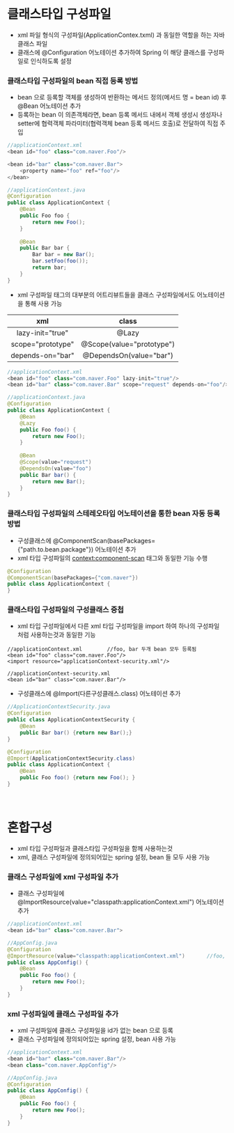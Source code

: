 # 클래스타입 구성파일
* xml 파일 형식의 구성파일(ApplicationContex.txml) 과 동일한 역할을 하는 자바 클래스 파일
* 클래스에 @Configuration 어노테이션 추가하여 Spring 이 해당 클래스를 구성파일로 인식하도록 설정

### 클래스타입 구성파일의 bean 직접 등록 방법
* bean 으로 등록할 객체를 생성하여 반환하는 메서드 정의(메서드 명 = bean id) 후 @Bean 어노테이션 추가
* 등록하는 bean 이 의존객체라면, bean 등록 메서드 내에서 객체 생성시 생성자나 setter에 협력객체 파라미터(협력객체 bean 등록 메서드 호출)로 전달하여 직접 주입
```java
//applicationContext.xml
<bean id="foo" class="com.naver.Foo"/>

<bean id="bar" class="com.naver.Bar">
	<property name="foo" ref="foo"/>
</bean>

//applicationContext.java
@Configuration
public class ApplicationContext {
	@Bean
	public Foo foo {
		return new Foo();
	}
	
	@Bean
	public Bar bar {
		Bar bar = new Bar();
		bar.setFoo(foo());
		return bar;
	}
}
```
* xml 구성파일 <bean> 태그의 대부분의 어트리뷰트들을 클래스 구성파일에서도 어노테이션을 통해 사용 가능

| xml | class |
|:---:|:------:|
|lazy-init="true"|@Lazy|
|scope="prototype"|@Scope(value="prototype")|
|depends-on="bar"|@DependsOn(value="bar")|

```java
//applicationContext.xml
<bean id="foo" class="com.naver.Foo" lazy-init="true"/>
<bean id="bar" class="com.naver.Bar" scope="request" depends-on="foo"/>

//applicationContext.java
@Configuration
public class ApplicationContext {
	@Bean
	@Lazy
	public Foo foo() {
		return new Foo();
	}
	
	@Bean
	@Scope(value="request")
	@DependsOn(value="foo")
	public Bar bar() {
		return new Bar();
	}
}
```

### 클래스타입 구성파일의 스테레오타입 어노테이션을 통한 bean 자동 등록 방법
* 구성클래스에 @ComponentScan(basePackages={"path.to.bean.package"}) 어노테이션 추가
* xml 타입 구성파일의 <context:component-scan> 태그와 동일한 기능 수행
```java
@Configuration
@ComponentScan(basePackages={"com.naver"})
public class ApplicationContext {
}
```

### 클래스타입 구성파일의 구성클래스 중첩
* xml 타입 구성파일에서 다른 xml 타입 구성파일을 import 하여 하나의 구성파일 처럼 사용하는것과 동일한 기능
```
//applicationContext.xml		//foo, bar 두개 bean 모두 등록됨
<bean id="foo" class="com.naver.Foo"/>
<import resource="applicationContext-security.xml"/>

//applicationContext-security.xml
<bean id="bar" class="com.naver.Bar"/>
```
* 구성클래스에 @Import(다른구성클래스.class) 어노테이션 추가
```java
//ApplicationContextSecurity.java
@Configuration
public class ApplicationContextSecurity {
	@Bean
	public Bar bar() {return new Bar();}
} 

@Configuration
@Import(ApplicationContextSecurity.class)
public class ApplicationContext {
	@Bean
	public Foo foo() {return new Foo(); }
}
```

<br>

# 혼합구성
* xml 타입 구성파일과 클래스타입 구성파일을 함께 사용하는것
* xml, 클래스 구성파일에 정의되어있는 spring 설정, bean 들 모두 사용 가능

### 클래스 구성파일에 xml 구성파일 추가  
* 클래스 구성파일에 @ImportResource(value="classpath:applicationContext.xml") 어노테이션 추가

```java
//applicationContext.xml
<bean id="bar" class="com.naver.Bar">

//AppConfig.java
@Configuration
@ImportResource(value="classpath:applicationContext.xml")		//foo, bar 빈 모두 등록됨
public class AppConfig() {
	@Bean
	public Foo foo() {
		return new Foo();
	}
}
```

### xml 구성파일에 클래스 구성파일 추가
* xml 구성파일에 클래스 구성파일을 id가 없는 bean 으로 등록
* 클래스 구성파일에 정의되어있는 spring 설정, bean 사용 가능

```java
//applicationContext.xml
<bean id="bar" class="com.naver.Bar"/>
<bean class="com.naver.AppConfig"/>

//AppConfig.java
@Configuration
public class AppConfig() {
	@Bean
	public Foo foo() {
		return new Foo();
	}
}
```








